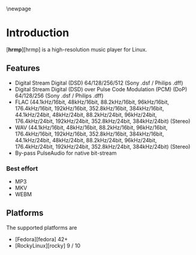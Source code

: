 \newpage

# Introduction

[**hrmp**][hrmp] is a high-resolution music player for Linux.

## Features

* Digital Stream Digital (DSD) 64/128/256/512 (Sony .dsf / Philips .dff)
* Digital Stream Digital (DSD) over Pulse Code Modulation (PCM) (DoP) 64/128/256 (Sony .dsf / Philips .dff)
* FLAC (44.1kHz/16bit, 48kHz/16bit, 88.2kHz/16bit, 96kHz/16bit, 176.4kHz/16bit, 192kHz/16bit, 352.8kHz/16bit, 384kHz/16bit, 44.1kHz/24bit, 48kHz/24bit, 88.2kHz/24bit, 96kHz/24bit, 176.4kHz/24bit, 192kHz/24bit, 352.8kHz/24bit, 384kHz/24bit) (Stereo)
* WAV (44.1kHz/16bit, 48kHz/16bit, 88.2kHz/16bit, 96kHz/16bit, 176.4kHz/16bit, 192kHz/16bit, 352.8kHz/16bit, 384kHz/16bit, 44.1kHz/24bit, 48kHz/24bit, 88.2kHz/24bit, 96kHz/24bit, 176.4kHz/24bit, 192kHz/24bit, 352.8kHz/24bit, 384kHz/24bit) (Stereo)
* By-pass PulseAudio for native bit-stream

### Best effort

* MP3
* MKV
* WEBM

## Platforms

The supported platforms are

* [Fedora][fedora] 42+
* [RockyLinux][rocky] 9 / 10
